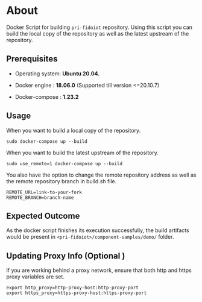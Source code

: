 # About

Docker Script for building `pri-fidoiot` repository. Using this script you can build the local copy of the repository as well as the latest upstream of the repository.

## Prerequisites

- Operating system: **Ubuntu 20.04.**

- Docker engine : **18.06.0** (Supported till version <=20.10.7)

- Docker-compose : **1.23.2**



## Usage

When you want to build a local copy of the repository.

``` sudo docker-compose up --build ```

When you want to build the latest upstream of the repository.

``` sudo use_remote=1 docker-compose up --build ```

You also have the option to change the remote repository address as well as the remote repository branch in build.sh file.

    REMOTE_URL=link-to-your-fork
    REMOTE_BRANCH=branch-name

## Expected Outcome
As the docker script finishes its execution successfully, the build artifacts would be present in ```<pri-fidoiot>/component-samples/demo/``` folder.

## Updating Proxy Info (Optional )
If you are working behind a proxy network, ensure that both http and https proxy variables are set.

    export http_proxy=http-proxy-host:http-proxy-port
    export https_proxy=https-proxy-host:https-proxy-port
